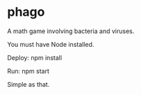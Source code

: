 # phago
A math game involving bacteria and viruses.

You must have Node installed.

Deploy:
npm install

Run:
npm start

Simple as that.
